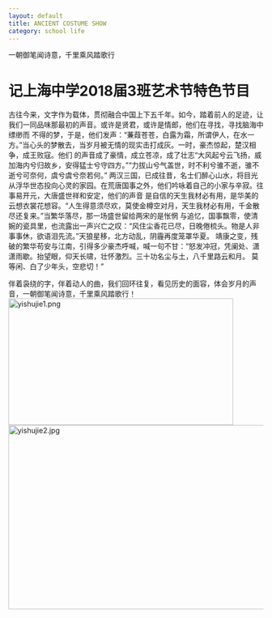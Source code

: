 ```yaml
---
layout: default
title: ANCIENT COSTUME SHOW
category: school life
---
```

一朝御笔闻诗意，千里乘风踏歌行

# 记上海中学2018届3班艺术节特色节目

<p>古往今来，文字作为载体，贯彻融合中国上下五千年。如今，踏着前人的足迹，让我们一同品味那最初的声音。或许是贤君，或许是情郎，他们在寻找，寻找脑海中缥缈而
不得的梦，于是，他们发声：“蒹葭苍苍，白露为霜，所谓伊人，在水一方。”当心头的梦散去，当岁月被无情的现实击打成灰。一时，豪杰惊起，楚汉相争，成王败寇。他们
的声音成了豪情，成立苍凉，成了壮志“大风起兮云飞扬，威加海内兮归故乡，安得猛士兮守四方。”“力拔山兮气盖世，时不利兮骓不逝，骓不逝兮可奈何，虞兮虞兮奈若何。”
两汉三国，已成往昔，名士们醉心山水，将目光从浮华世态投向心灵的家园。在荒唐国事之外，他们吟咏着自己的小家与辛寂。往事易开元，大唐盛世祥和安定，他们的声音
是自信的天生我材必有用，是华美的云想衣裳花想容。“人生得意须尽欢，莫使金樽空对月，天生我材必有用，千金散尽还复来。”当繁华落尽，那一场盛世留给两宋的是怅惘
与追忆，国事飘零，使清婉的瓷具里，也流露出一声兴亡之叹：“风住尘香花已尽，日晚倦梳头。物是人非事事休，欲语泪先流。”天狼星移，北方动乱，阴霾再度笼罩华夏。
靖康之变，残破的繁华苟安与江南，引得多少豪杰呼喊，喊一句不甘：“怒发冲冠，凭阑处、潇潇雨歇。抬望眼，仰天长啸，壮怀激烈。三十功名尘与土，八千里路云和月。
莫等闲、白了少年头，空悲切！”
<p>伴着袅绕的字，伴着动人的曲，我们回环往复，看见历史的面容，体会岁月的声音，一朝御笔闻诗意，千里乘风踏歌行！
<img src="http://www.z4a.net/images/2017/07/11/yishujie1.png" width="444" height="250" alt="yishujie1.png" >
<img src="http://www.z4a.net/images/2017/07/11/yishujie2.jpg" width="547" height="364" alt="yishujie2.jpg" >

